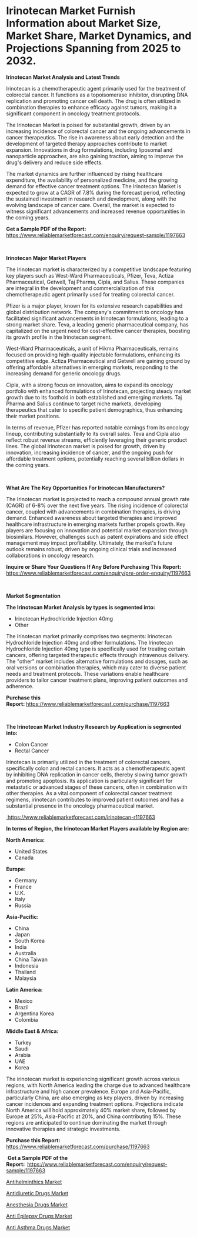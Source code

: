 <p><h1>Irinotecan Market Furnish Information about Market Size, Market Share, Market Dynamics, and Projections Spanning from 2025 to 2032.</h1></p><p><strong>Irinotecan Market Analysis and Latest Trends</strong></p>
<p><p>Irinotecan is a chemotherapeutic agent primarily used for the treatment of colorectal cancer. It functions as a topoisomerase inhibitor, disrupting DNA replication and promoting cancer cell death. The drug is often utilized in combination therapies to enhance efficacy against tumors, making it a significant component in oncology treatment protocols.</p><p>The Irinotecan Market is poised for substantial growth, driven by an increasing incidence of colorectal cancer and the ongoing advancements in cancer therapeutics. The rise in awareness about early detection and the development of targeted therapy approaches contribute to market expansion. Innovations in drug formulations, including liposomal and nanoparticle approaches, are also gaining traction, aiming to improve the drug's delivery and reduce side effects.</p><p>The market dynamics are further influenced by rising healthcare expenditure, the availability of personalized medicine, and the growing demand for effective cancer treatment options. The Irinotecan Market is expected to grow at a CAGR of 7.8% during the forecast period, reflecting the sustained investment in research and development, along with the evolving landscape of cancer care. Overall, the market is expected to witness significant advancements and increased revenue opportunities in the coming years.</p></p>
<p><strong>Get a Sample PDF of the Report:&nbsp;</strong> <a href="https://www.reliablemarketforecast.com/enquiry/request-sample/1197663?utm_campaign=2038&utm_medium=2&utm_source=Github&utm_content=ia&utm_term=08032025&utm_id=irinotecan">https://www.reliablemarketforecast.com/enquiry/request-sample/1197663</a></p>
<p>&nbsp;</p>
<p><strong>Irinotecan Major Market Players</strong></p>
<p><p>The Irinotecan market is characterized by a competitive landscape featuring key players such as West-Ward Pharmaceuticals, Pfizer, Teva, Actiza Pharmaceutical, Getwell, Taj Pharma, Cipla, and Salius. These companies are integral in the development and commercialization of this chemotherapeutic agent primarily used for treating colorectal cancer.</p><p>Pfizer is a major player, known for its extensive research capabilities and global distribution network. The company's commitment to oncology has facilitated significant advancements in Irinotecan formulations, leading to a strong market share. Teva, a leading generic pharmaceutical company, has capitalized on the urgent need for cost-effective cancer therapies, boosting its growth profile in the Irinotecan segment.</p><p>West-Ward Pharmaceuticals, a unit of Hikma Pharmaceuticals, remains focused on providing high-quality injectable formulations, enhancing its competitive edge. Actiza Pharmaceutical and Getwell are gaining ground by offering affordable alternatives in emerging markets, responding to the increasing demand for generic oncology drugs.</p><p>Cipla, with a strong focus on innovation, aims to expand its oncology portfolio with enhanced formulations of Irinotecan, projecting steady market growth due to its foothold in both established and emerging markets. Taj Pharma and Salius continue to target niche markets, developing therapeutics that cater to specific patient demographics, thus enhancing their market positions.</p><p>In terms of revenue, Pfizer has reported notable earnings from its oncology lineup, contributing substantially to its overall sales. Teva and Cipla also reflect robust revenue streams, efficiently leveraging their generic product lines. The global Irinotecan market is poised for growth, driven by innovation, increasing incidence of cancer, and the ongoing push for affordable treatment options, potentially reaching several billion dollars in the coming years.</p></p>
<p>&nbsp;</p>
<p><strong>What Are The Key Opportunities For Irinotecan Manufacturers?</strong></p>
<p><p>The Irinotecan market is projected to reach a compound annual growth rate (CAGR) of 6-8% over the next five years. The rising incidence of colorectal cancer, coupled with advancements in combination therapies, is driving demand. Enhanced awareness about targeted therapies and improved healthcare infrastructure in emerging markets further propels growth. Key players are focusing on innovation and potential market expansion through biosimilars. However, challenges such as patent expirations and side effect management may impact profitability. Ultimately, the market's future outlook remains robust, driven by ongoing clinical trials and increased collaborations in oncology research.</p></p>
<p><strong>Inquire or Share Your Questions If Any Before Purchasing This Report:</strong> <a href="https://www.reliablemarketforecast.com/enquiry/pre-order-enquiry/1197663?utm_campaign=2038&utm_medium=2&utm_source=Github&utm_content=ia&utm_term=08032025&utm_id=irinotecan">https://www.reliablemarketforecast.com/enquiry/pre-order-enquiry/1197663</a></p>
<p>&nbsp;</p>
<p><strong>Market Segmentation</strong></p>
<p><strong>The Irinotecan Market Analysis by types is segmented into:</strong></p>
<p><ul><li>Irinotecan Hydrochloride Injection 40mg</li><li>Other</li></ul></p>
<p><p>The Irinotecan market primarily comprises two segments: Irinotecan Hydrochloride Injection 40mg and other formulations. The Irinotecan Hydrochloride Injection 40mg type is specifically used for treating certain cancers, offering targeted therapeutic effects through intravenous delivery. The "other" market includes alternative formulations and dosages, such as oral versions or combination therapies, which may cater to diverse patient needs and treatment protocols. These variations enable healthcare providers to tailor cancer treatment plans, improving patient outcomes and adherence.</p></p>
<p><strong>Purchase this Report:&nbsp;</strong><a href="https://www.reliablemarketforecast.com/purchase/1197663?utm_campaign=2038&utm_medium=2&utm_source=Github&utm_content=ia&utm_term=08032025&utm_id=irinotecan">https://www.reliablemarketforecast.com/purchase/1197663</a></p>
<p>&nbsp;</p>
<p><strong>The Irinotecan Market Industry Research by Application is segmented into:</strong></p>
<p><ul><li>Colon Cancer</li><li>Rectal Cancer</li></ul></p>
<p><p>Irinotecan is primarily utilized in the treatment of colorectal cancers, specifically colon and rectal cancers. It acts as a chemotherapeutic agent by inhibiting DNA replication in cancer cells, thereby slowing tumor growth and promoting apoptosis. Its application is particularly significant for metastatic or advanced stages of these cancers, often in combination with other therapies. As a vital component of colorectal cancer treatment regimens, irinotecan contributes to improved patient outcomes and has a substantial presence in the oncology pharmaceutical market.</p></p>
<p><a href="https://www.reliablemarketforecast.com/irinotecan-r1197663?utm_campaign=2038&utm_medium=2&utm_source=Github&utm_content=ia&utm_term=08032025&utm_id=irinotecan">&nbsp;https://www.reliablemarketforecast.com/irinotecan-r1197663</a></p>
<p><strong>In terms of Region, the Irinotecan Market Players available by Region are:</strong></p>
<p>
    <p> <strong> North America: </strong>
        <ul>
            <li>United States</li>
            <li>Canada</li>
        </ul>
        </p> 
    <p> <strong> Europe: </strong>
        <ul>
            <li>Germany</li>
            <li>France</li>
            <li>U.K.</li>
            <li>Italy</li>
            <li>Russia</li>
        </ul>
        </p> 
    <p> <strong> Asia-Pacific: </strong>
        <ul>
            <li>China</li>
            <li>Japan</li>
            <li>South Korea</li>
            <li>India</li>
            <li>Australia</li>
            <li>China Taiwan</li>
            <li>Indonesia</li>
            <li>Thailand</li>
            <li>Malaysia</li>
        </ul>
        </p> 
    <p> <strong> Latin America: </strong>
        <ul>
            <li>Mexico</li>
            <li>Brazil</li>
            <li>Argentina Korea</li>
            <li>Colombia</li>
        </ul>
        </p> 
    <p> <strong> Middle East & Africa: </strong>
        <ul>
            <li>Turkey</li>
            <li>Saudi</li>
            <li>Arabia</li>
            <li>UAE</li>
            <li>Korea</li>
        </ul>
    </p>
    </p>
<p><p>The irinotecan market is experiencing significant growth across various regions, with North America leading the charge due to advanced healthcare infrastructure and high cancer prevalence. Europe and Asia-Pacific, particularly China, are also emerging as key players, driven by increasing cancer incidences and expanding treatment options. Projections indicate North America will hold approximately 40% market share, followed by Europe at 25%, Asia-Pacific at 20%, and China contributing 15%. These regions are anticipated to continue dominating the market through innovative therapies and strategic investments.</p></p>
<p><strong>Purchase this Report: </strong><a href="https://www.reliablemarketforecast.com/purchase/1197663?utm_campaign=2038&utm_medium=2&utm_source=Github&utm_content=ia&utm_term=08032025&utm_id=irinotecan">https://www.reliablemarketforecast.com/purchase/1197663</a></p>
<p>&nbsp;<strong>Get a Sample PDF of the Report:&nbsp;&nbsp;</strong><a href="https://www.reliablemarketforecast.com/enquiry/request-sample/1197663?utm_campaign=2038&utm_medium=2&utm_source=Github&utm_content=ia&utm_term=08032025&utm_id=irinotecan">https://www.reliablemarketforecast.com/enquiry/request-sample/1197663</a></p>
<p><strong></strong></p>
<p><p><a href="https://github.com/chillwervenu/Market-Research-Report-List-1/blob/main/antihelminthics-market.md?utm_campaign=2038&utm_medium=2&utm_source=Github&utm_content=ia&utm_term=08032025&utm_id=irinotecan">Antihelminthics Market</a></p><p><a href="https://github.com/yodhafirorae/Market-Research-Report-List-1/blob/main/antidiuretic-drugs-market.md?utm_campaign=2038&utm_medium=2&utm_source=Github&utm_content=ia&utm_term=08032025&utm_id=irinotecan">Antidiuretic Drugs Market</a></p><p><a href="https://github.com/kanetaerkid/Market-Research-Report-List-1/blob/main/anesthesia-drugs-market.md?utm_campaign=2038&utm_medium=2&utm_source=Github&utm_content=ia&utm_term=08032025&utm_id=irinotecan">Anesthesia Drugs Market</a></p><p><a href="https://github.com/busamoleankk/Market-Research-Report-List-1/blob/main/anti-epilepsy-drugs-market.md?utm_campaign=2038&utm_medium=2&utm_source=Github&utm_content=ia&utm_term=08032025&utm_id=irinotecan">Anti Epilepsy Drugs Market</a></p><p><a href="https://github.com/cayposshefin/Market-Research-Report-List-1/blob/main/anti-asthma-drugs-market.md?utm_campaign=2038&utm_medium=2&utm_source=Github&utm_content=ia&utm_term=08032025&utm_id=irinotecan">Anti Asthma Drugs Market</a></p></p>